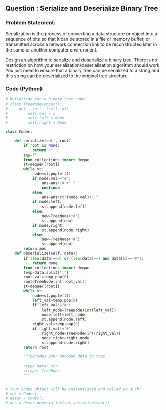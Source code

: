 ## Question : Serialize and Deserialize Binary Tree

### Problem Statement:
Serialization is the process of converting a data structure or object into a sequence of bits so that it can be stored in a file or memory buffer, or transmitted across a network connection link to be reconstructed later in the same or another computer environment.

Design an algorithm to serialize and deserialize a binary tree. There is no restriction on how your serialization/deserialization algorithm should work. You just need to ensure that a binary tree can be serialized to a string and this string can be deserialized to the original tree structure.
### Code (Python):
```python
# Definition for a binary tree node.
# class TreeNode(object):
#     def __init__(self, x):
#         self.val = x
#         self.left = None
#         self.right = None

class Codec:

    def serialize(self, root):
        if root is None:
            return ""
        ans=""
        from collections import deque
        st=deque([root])
        while st:
            node=st.popleft()
            if node.val=="#":
                ans=ans+"#"+","
                continue
            else:
                ans=ans+str(node.val)+","
            if node.left:
                st.append(node.left)
            else:
                new=TreeNode("#")
                st.append(new)
            if node.right:
                st.append(node.right)
            else:
                new=TreeNode("#")
                st.append(new)
        return ans
    def deserialize(self, data):
        if (len(data)==0) or (len(data)==1 and data[0]=="#"):
            return None
        from collections import deque
        temp=data.split(",")
        root_val=temp.pop(0)
        root=TreeNode(int(root_val))
        st=deque([root])
        while st:
            node=st.popleft()
            left_val=temp.pop(0)
            if left_val!="#":
                left_node=TreeNode(int(left_val))
                node.left=left_node
                st.append(node.left)
            right_val=temp.pop(0)
            if right_val!="#":
                right_node=TreeNode(int(right_val))
                node.right=right_node
                st.append(node.right)
        return root

        """Decodes your encoded data to tree.
        
        :type data: str
        :rtype: TreeNode
        """
        

# Your Codec object will be instantiated and called as such:
# ser = Codec()
# deser = Codec()
# ans = deser.deserialize(ser.serialize(root))
